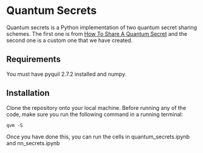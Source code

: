 # Quantum Secrets

Quantum secrets is a Python implementation of two quantum secret sharing schemes. The first one is from [How To Share A Quantum Secret](https://arxiv.org/abs/quant-ph/9901025) and the second one is a custom one that we have created.

## Requirements

You must have pyquil 2.7.2 installed and numpy.

## Installation

Clone the repository onto your local machine. Before running any of the code, make sure you run the following command in a running terminal:

``` qvm -S ```

Once you have done this, you can run the cells in quantum_secrets.ipynb and nn_secrets.ipynb
